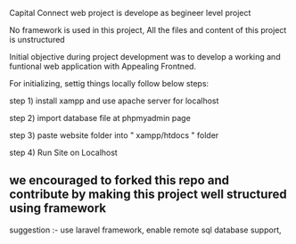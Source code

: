 Capital Connect web project is develope as begineer level project

No framework is used in this project, All the files and content of this project is unstructured

Initial objective during project development was to develop a working and funtional web application with Appealing Frontned.

For initializing, settig things locally follow below steps:

step 1) install xampp and use apache server for localhost

step 2) import database file at phpmyadmin page

step 3) paste website folder into " xampp/htdocs " folder

step 4) Run Site on Localhost

## we encouraged to forked this repo and contribute by making this project well structured using framework
suggestion :- use laravel framework, enable remote sql database support,
